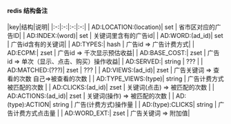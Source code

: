 #### redis 结构备注

|key|结构|说明|
|:-:|:-:|:-:|:-:|
| AD:LOCATION:(location)| set | 省市区对应的广告ID|
| AD:INDEX:(word)| set | 关键词里含有的广告id|
| AD:WORD:(ad_id)| set | 广告id含有的关键词|
| AD:TYPES:| hash | 广告id => 广告计费方式|
| AD:ECPM:| zset | 广告id => 千次显示预估收益|
| AD:BASE_COST:| zset | 广告id => 单次（显示、点击、购买）操作收益|
| AD:SERVED:| string | ??? |
| AD:MATCHED:(???)| zset | ??? |
| AD:VIEWS:(ad_id)| zset | 广告关键词 => 查看的次数 自己=>被查看的次数 |
| AD:TYPE_VIEWS:(type)| string | 广告计费方式 被匹配的次数 |
| AD:CLICKS:(ad_id)| zset | 关键词(点击) => 被匹配的次数 |
| AD:ACTIONS:(ad_id)| zset | 关键词(操作) => 被匹配的次数 |
| AD:(type):ACTION| string | 广告(计费方式)操作量 |
| AD:(type):CLICKS| string | 广告计费方式点击量 |
| AD:WORD_EXT:| zset | 广告关键词 => 附加值|


